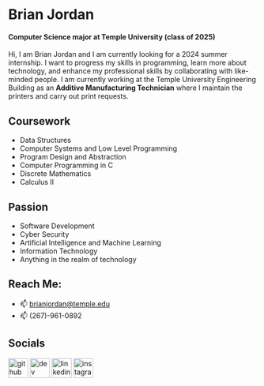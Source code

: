 # **Brian Jordan**
#### **Computer Science major at Temple University (class of 2025)**
Hi, I am Brian Jordan and I am currently looking for a 2024 summer internship. I want to progress my skills in programming, learn more about technology, and enhance my professional skills by collaborating with like-minded people. I am currently working at the Temple University Engineering Building as an **Additive Manufacturing Technician** where I maintain the printers and carry out print requests.  

## **Coursework**  
* Data Structures
* Computer Systems and Low Level Programming
* Program Design and Abstraction
* Computer Programming in C
* Discrete Mathematics
* Calculus II

## **Passion**
* Software Development
* Cyber Security
* Artificial Intelligence and Machine Learning
* Information Technology
* Anything in the realm of technology
  
## Reach Me:
* 📫 brianjordan@temple.edu
* 📫 (267)-961-0892

## **Socials**
[<img src='https://cdn.jsdelivr.net/npm/simple-icons@3.0.1/icons/github.svg' alt='github' height='40'>](https://github.com/BrianJJordan)  [<img src='https://cdn.jsdelivr.net/npm/simple-icons@3.0.1/icons/dev-dot-to.svg' alt='dev' height='40'>](https://dev.to/BrianJJordan)  [<img src='https://cdn.jsdelivr.net/npm/simple-icons@3.0.1/icons/linkedin.svg' alt='linkedin' height='40'>](https://www.linkedin.com/in/brian-jordan--/)  [<img src='https://cdn.jsdelivr.net/npm/simple-icons@3.0.1/icons/instagram.svg' alt='instagram' height='40'>](https://www.instagram.com/brianjordan__/)  

